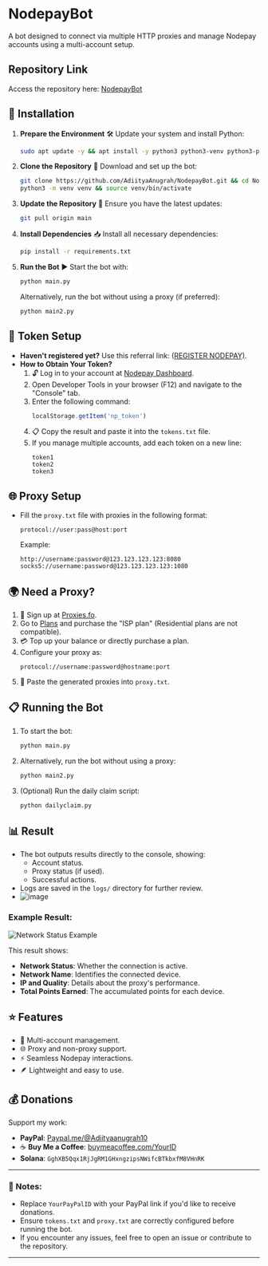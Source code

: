 # NodepayBot

A bot designed to connect via multiple HTTP proxies and manage Nodepay accounts using a multi-account setup.

## Repository Link

Access the repository here: [NodepayBot](https://github.com/AdiityaAnugrah/NodepayBot.git)

## 🚀 Installation

1. **Prepare the Environment**
   🛠 Update your system and install Python:

   ```bash
   sudo apt update -y && apt install -y python3 python3-venv python3-pip
   ```

2. **Clone the Repository**
   📂 Download and set up the bot:

   ```bash
   git clone https://github.com/AdiityaAnugrah/NodepayBot.git && cd NodepayBot
   python3 -m venv venv && source venv/bin/activate
   ```

3. **Update the Repository**
   🔄 Ensure you have the latest updates:

   ```bash
   git pull origin main
   ```

4. **Install Dependencies**
   📥 Install all necessary dependencies:
   ```bash
   pip install -r requirements.txt
   ```

5. **Run the Bot**
   ▶️ Start the bot with:

   ```bash
   python main.py
   ```

   Alternatively, run the bot without using a proxy (if preferred):

   ```bash
   python main2.py
   ```

## 🔑 Token Setup

- **Haven't registered yet?** Use this referral link: ([REGISTER NODEPAY)](https://app.nodepay.ai/register?ref=pF44YFTQOyjOB5I).
- **How to Obtain Your Token?**
  1. 🔓 Log in to your account at [Nodepay Dashboard](https://app.nodepay.ai/dashboard).
  2. Open Developer Tools in your browser (F12) and navigate to the "Console" tab.
  3. Enter the following command:
     ```javascript
     localStorage.getItem('np_token')
     ```
  4. 📋 Copy the result and paste it into the `tokens.txt` file.
  5. If you manage multiple accounts, add each token on a new line:
     ```
     token1
     token2
     token3
     ```

## 🌐 Proxy Setup

- Fill the `proxy.txt` file with proxies in the following format:
  ```
  protocol://user:pass@host:port
  ```
  Example:
  ```
  http://username:password@123.123.123.123:8080
  socks5://username:password@123.123.123.123:1080
  ```

## 🌍 Need a Proxy?

1. 📝 Sign up at [Proxies.fo](https://app.proxies.fo/ref/d6c7352f-4d34-35df-dc1c-770edf36b920).
2. Go to [Plans](https://app.proxies.fo/plans) and purchase the "ISP plan" (Residential plans are not compatible).
3. 💳 Top up your balance or directly purchase a plan.
4. Configure your proxy as:
   ```
   protocol://username:password@hostname:port
   ```
5. 📂 Paste the generated proxies into `proxy.txt`.

## 📋 Running the Bot

1. To start the bot:
   ```bash
   python main.py
   ```
2. Alternatively, run the bot without using a proxy:
   ```bash
   python main2.py
   ```
3. (Optional) Run the daily claim script:
   ```bash
   python dailyclaim.py
   ```

## 📊 Result

- The bot outputs results directly to the console, showing:
  - Account status.
  - Proxy status (if used).
  - Successful actions.
- Logs are saved in the `logs/` directory for further review.
- ![image](https://github.com/user-attachments/assets/040b09a7-f043-4c6f-bea8-aa9b75acf8fa)


### Example Result:
![Network Status Example](https://github.com/AdiityaAnugrah/NodepayBot/raw/main/assets/network_status_example.png)

This result shows:
- **Network Status**: Whether the connection is active.
- **Network Name**: Identifies the connected device.
- **IP and Quality**: Details about the proxy's performance.
- **Total Points Earned**: The accumulated points for each device.

## ⭐ Features

- 🔄 Multi-account management.
- 🌐 Proxy and non-proxy support.
- ⚡ Seamless Nodepay interactions.
- 🪶 Lightweight and easy to use.

## 💰 Donations

Support my work:

- **PayPal**: [Paypal.me/@Adiityaanugrah10](https://www.paypal.com/paypalme/@Adiityaanugrah10)
- ☕ **Buy Me a Coffee**: [buymeacoffee.com/YourID](https://www.buymeacoffee.com/YourID)
- **Solana**: `GghXB5Qqx1RjJgRM1GHxngzipsNWifcBTkbxfM8VHnRK`

---

### 📝 Notes:

- Replace `YourPayPalID` with your PayPal link if you'd like to receive donations.
- Ensure `tokens.txt` and `proxy.txt` are correctly configured before running the bot.
- If you encounter any issues, feel free to open an issue or contribute to the repository.

---

